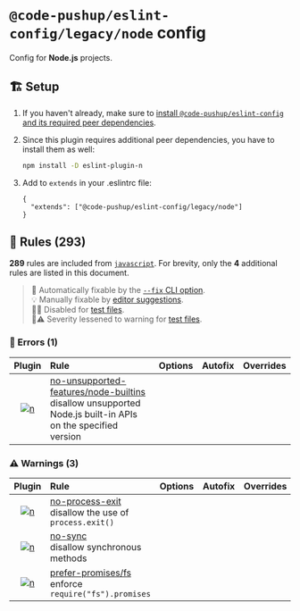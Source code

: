 # `@code-pushup/eslint-config/legacy/node` config

Config for **Node.js** projects.

## 🏗️ Setup

1. If you haven't already, make sure to [install `@code-pushup/eslint-config` and its required peer dependencies](../README.md#🏗️-setup).
2. Since this plugin requires additional peer dependencies, you have to install them as well:

   ```sh
   npm install -D eslint-plugin-n
   ```

3. Add to `extends` in your .eslintrc file:

   ```jsonc
   {
     "extends": ["@code-pushup/eslint-config/legacy/node"]
   }
   ```

## 📏 Rules (293)

**289** rules are included from [`javascript`](./javascript.md#📏-rules-289). For brevity, only the **4** additional rules are listed in this document.

> 🔧 Automatically fixable by the [`--fix` CLI option](https://eslint.org/docs/user-guide/command-line-interface#--fix).<br>💡 Manually fixable by [editor suggestions](https://eslint.org/docs/developer-guide/working-with-rules#providing-suggestions).<br>🧪🚫 Disabled for [test files](../README.md#🧪-test-overrides).<br>🧪⚠️ Severity lessened to warning for [test files](../README.md#🧪-test-overrides).

### 🚨 Errors (1)

|                                             Plugin                                              | Rule                                                                                                                                                                                                                                | Options | Autofix | Overrides |
| :---------------------------------------------------------------------------------------------: | :---------------------------------------------------------------------------------------------------------------------------------------------------------------------------------------------------------------------------------- | :------ | :-----: | :-------: |
| [![n](./icons/material/nodejs.png)](https://github.com/eslint-community/eslint-plugin-n#readme) | [no-unsupported-features/node-builtins](https://github.com/eslint-community/eslint-plugin-n/blob/HEAD/docs/rules/no-unsupported-features/node-builtins.md)<br />disallow unsupported Node.js built-in APIs on the specified version |         |         |           |

### ⚠️ Warnings (3)

|                                             Plugin                                              | Rule                                                                                                                                                       | Options | Autofix | Overrides |
| :---------------------------------------------------------------------------------------------: | :--------------------------------------------------------------------------------------------------------------------------------------------------------- | :------ | :-----: | :-------: |
| [![n](./icons/material/nodejs.png)](https://github.com/eslint-community/eslint-plugin-n#readme) | [no-process-exit](https://github.com/eslint-community/eslint-plugin-n/blob/HEAD/docs/rules/no-process-exit.md)<br />disallow the use of `process.exit()`   |         |         |           |
| [![n](./icons/material/nodejs.png)](https://github.com/eslint-community/eslint-plugin-n#readme) | [no-sync](https://github.com/eslint-community/eslint-plugin-n/blob/HEAD/docs/rules/no-sync.md)<br />disallow synchronous methods                           |         |         |           |
| [![n](./icons/material/nodejs.png)](https://github.com/eslint-community/eslint-plugin-n#readme) | [prefer-promises/fs](https://github.com/eslint-community/eslint-plugin-n/blob/HEAD/docs/rules/prefer-promises/fs.md)<br />enforce `require("fs").promises` |         |         |           |
